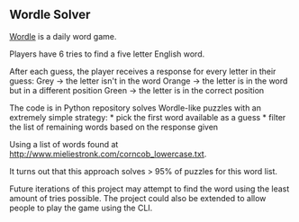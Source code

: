 ## Wordle Solver
[Wordle](https://www.powerlanguage.co.uk/wordle/) is a daily word game.

Players have 6 tries to find a five letter English word.

After each guess, the player receives a response for every letter in their guess:
    Grey -> the letter isn't in the word
    Orange -> the letter is in the word but in a different position
    Green -> the letter is in the correct position

The code is in Python repository solves Wordle-like puzzles with an extremely simple strategy:
    * pick the first word available as a guess
    * filter the list of remaining words based on the response given

Using a list of words found at http://www.mieliestronk.com/corncob_lowercase.txt.

It turns out that this approach solves > 95% of puzzles for this word list.

Future iterations of this project may attempt to find the word using the least amount of tries possible.
The project could also be extended to allow people to play the game using the CLI.